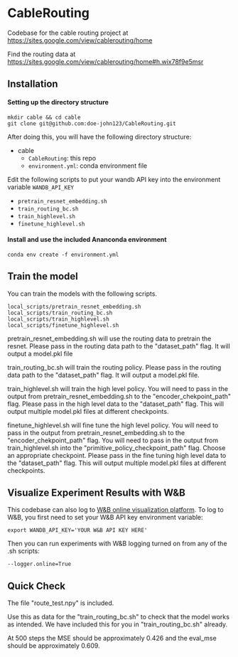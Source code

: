 # CableRouting
Codebase for the cable routing project at https://sites.google.com/view/cablerouting/home

Find the routing data at https://sites.google.com/view/cablerouting/home#h.wix78f9e5msr

## Installation

#### Setting up the directory structure
```shell
mkdir cable && cd cable
git clone git@github.com:doe-john123/CableRouting.git
```

After doing this, you will have the following directory structure:
* cable
    * `CableRouting`: this repo
    * `environment.yml`: conda environment file


Edit the following scripts to put your wandb API key into the environment variable `WANDB_API_KEY`
* `pretrain_resnet_embedding.sh`
* `train_routing_bc.sh`
* `train_highlevel.sh`
* `finetune_highlevel.sh`


#### Install and use the included Ananconda environment
```shell
conda env create -f environment.yml
```


## Train the model
You can train the models with the following scripts.
```shell
local_scripts/pretrain_resnet_embedding.sh
local_scripts/train_routing_bc.sh
local_scripts/train_highlevel.sh
local_scripts/finetune_highlevel.sh
```

pretrain_resnet_embedding.sh will use the routing data to pretrain the resnet. Please pass in the routing data path to the "dataset_path" flag. It will output a model.pkl file

train_routing_bc.sh will train the routing policy. Please pass in the routing data path to the "dataset_path" flag. It will output a model.pkl file.

train_highlevel.sh will train the high level policy. You will need to pass in the output from pretrain_resnet_embedding.sh to the "encoder_chekpoint_path" flag. Please pass in the high level data to the "dataset_path" flag. This will output multiple model.pkl files at different checkpoints.

finetune_highlevel.sh will fine tune the high level policy. You will need to pass in the output from pretrain_resnet_embedding.sh to the "encoder_chekpoint_path" flag. You will need to pass in the output from train_highlevel.sh into the "primitive_policy_checkpoint_path" flag. Choose an appropriate checkpoint. Please pass in the fine tuning high level data to the "dataset_path" flag. This will output multiple model.pkl files at different checkpoints.

## Visualize Experiment Results with W&B
This codebase can also log to [W&B online visualization platform](https://wandb.ai/site).
To log to W&B, you first need to set your W&B API key environment variable:
```shell
export WANDB_API_KEY='YOUR W&B API KEY HERE'
```
Then you can run experiments with W&B logging turned on from any of the .sh scripts:
```shell
--logger.online=True
```

## Quick Check

The file "route_test.npy" is included.

Use this as data for the "train_routing_bc.sh" to check that the model works as intended. We have included this for you in "train_routing_bc.sh" already.

At 500 steps the MSE should be approximately 0.426 and the eval_mse should be approximately 0.609.